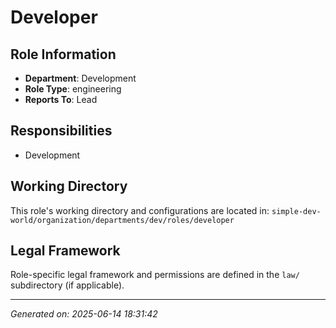 # Developer

## Role Information
- **Department**: Development
- **Role Type**: engineering
- **Reports To**: Lead

## Responsibilities
- Development

## Working Directory
This role's working directory and configurations are located in:
`simple-dev-world/organization/departments/dev/roles/developer`

## Legal Framework
Role-specific legal framework and permissions are defined in the `law/` subdirectory (if applicable).

---
*Generated on: 2025-06-14 18:31:42*
